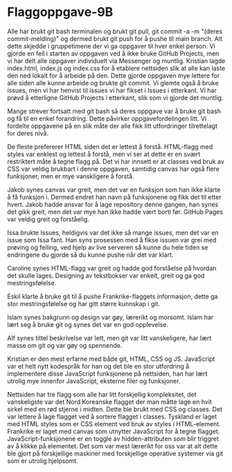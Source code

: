 # Flaggoppgave-9B
Alle har brukt git bash terminalen og brukt git pull, git commit -a -m "(deres commit-melding)" og dermed brukt git push for å pushe til main branch. Alt dette skjedde i gruppetimene der vi ga oppgaver til hver enkel person. Vi gjorde en feil i starten av oppgaven ved å ikke bruke GitHub Projects, men vi har delt alle oppgaver individuelt via Messenger og muntlig. Kristian lagde index.html, index.js og index.css for å etablere nettsiden slik at alle kan laste den ned lokalt for å arbeide på den. Dette gjorde oppgaven mye lettere for alle siden alle kunne arbeide og brukte git commit. Vi glemte også å bruke issues, men vi har henvist til issues vi har fikset i Issues i etterkant. Vi har prøvd å etterligne GitHub Projects i etterkant, slik som vi gjorde det muntlig.

Mange strever fortsatt med git bash så deres oppgave var å bruke git bash og få til en enkel forandring. Dette påvirker oppgavefordelingen litt. Vi fordelte oppgavene på en slik måte der alle fikk litt utfordringer tilrettelagt for deres nivå. 

De fleste prefererer HTML siden det er lettest å forstå. HTML-flagg med styles var enklest og lettest å forstå, men vi ser at dette er en svært restriktert måte å tegne flagg på. Det vi har innsett er at classes ved bruk av CSS var veldig brukbart i denne oppgaven, samtidig canvas har også flere funksjoner, men er mye vanskligere å forstå. 

Jakob synes canvas var greit, men det var en funksjon som han ikke klarte å få funksjon i. Dermed endret han navn på funksjonene og fikk det til etter hvert. Jakob hadde ansvar for å lage repository denne gangen, han synes det gikk greit, men det var mye han ikke hadde vært borti før. GitHub Pages var veldig greit og forståelig.

Issa brukte Issues, heldigvis var det ikke så mange issues, men det var en issue som Issa fant. Han syns prosessen med å fikse issuen var grei med prøving og feiling, ved hjelp av live serveren så kunne du hele tiden se endringene du gjorde så du kunne pushe når det var klart. 

Caroline synes HTML-flagg var greit og hadde god forståelse på hvordan det skulle lages. Designing av tekstbokser var enkelt, greit og ga god mestringsfølelse.

Eskil klarte å bruke git til å pushe Frankrike-flaggets informasjon, dette ga stor mestringsfølelse og har gitt større kunnskap i git.

Islam synes bakgrunn og design var gøy, lærerikt og morsomt. Islam har lært seg å bruke git og synes det var en god opplevelse.

Alf synes tittel beskrivelse var lett, men git var litt vanskeligere, har lært masse om git og var gøy og spennende.

Kristian er den mest erfarne med både git, HTML, CSS og JS. JavaScript var et helt nytt kodespråk for han og det ble en stor utfordring å implementere disse JavaScript funksjonene på nettsiden, han har lært utrolig mye innenfor JavaScript, eksterne filer og funksjoner.

Nettsiden har tre flagg som alle har litt forskjellig kompleksitet, det vanskeligste var det Nord Koreanske flagget der man måtte lage en hvit sirkel med en rød stjerne i midten. Dette ble brukt med CSS og classes. Det var lettere å lage flagget ved å sortere flagget i classes. Tyskland er laget med HTML styles som er CSS element ved bruk av styles i HTML-element. Frankrike er laget med canvas som utnytter JavaScript for å tegne flagget. JavaScript-funksjonene er en toggle av hidden-attributen som blir triggret av å klikke på elementet. Det som var mest lærerikt for oss var at alt dette ble gjort på forskjellige maskiner med forskjellige operative systemer via git som er utrolig hjelpsomt.  
